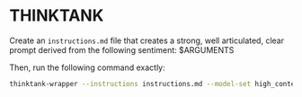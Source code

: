 # THINKTANK

Create an `instructions.md` file that creates a strong, well articulated, clear prompt derived from the following sentiment: $ARGUMENTS

Then, run the following command exactly:
```bash
thinktank-wrapper --instructions instructions.md --model-set high_context --include-leyline ./
```
